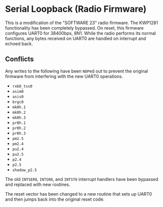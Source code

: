 # Serial Loopback (Radio Firmware)

This is a modification of the "SOFTWARE 23" radio firmware.  The KWP1281 functionality has been completely bypassed.  On reset, this firmware configures UART0 for 38400bps, 8N1.  While the radio performs its normal functions, any bytes received on UART0 are handled on interrupt and echoed back.

## Conflicts

Any writes to the following have been `NOP`ed out to prevent the original firmware from interfering with the new UART0 operations.

 - `rxb0_txs0`
 - `asim0`
 - `asis0`
 - `brgc0`
 - `mk0h.1`
 - `mk0h.2`
 - `mk0h.3`
 - `pr0h.1`
 - `pr0h.2`
 - `pr0h.3`
 - `pm2.5`
 - `pm2.4`
 - `pu2.4`
 - `pu2.5`
 - `p2.4`
 - `p2.5`
 - `shadow_p2.5`

The old `INTSER0`, `INTSR0`, and `INTST0` interrupt handlers have been bypassed and replaced with new routines.

The reset vector has been changed to a new routine that sets up UART0 and then jumps back into the original reset code.
